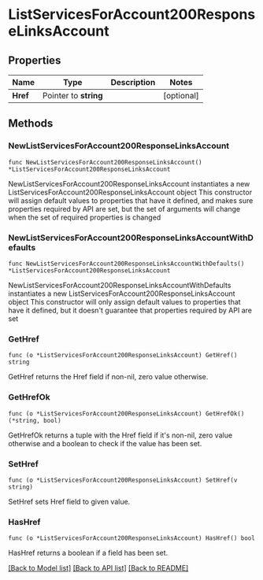 # ListServicesForAccount200ResponseLinksAccount

## Properties

Name | Type | Description | Notes
------------ | ------------- | ------------- | -------------
**Href** | Pointer to **string** |  | [optional] 

## Methods

### NewListServicesForAccount200ResponseLinksAccount

`func NewListServicesForAccount200ResponseLinksAccount() *ListServicesForAccount200ResponseLinksAccount`

NewListServicesForAccount200ResponseLinksAccount instantiates a new ListServicesForAccount200ResponseLinksAccount object
This constructor will assign default values to properties that have it defined,
and makes sure properties required by API are set, but the set of arguments
will change when the set of required properties is changed

### NewListServicesForAccount200ResponseLinksAccountWithDefaults

`func NewListServicesForAccount200ResponseLinksAccountWithDefaults() *ListServicesForAccount200ResponseLinksAccount`

NewListServicesForAccount200ResponseLinksAccountWithDefaults instantiates a new ListServicesForAccount200ResponseLinksAccount object
This constructor will only assign default values to properties that have it defined,
but it doesn't guarantee that properties required by API are set

### GetHref

`func (o *ListServicesForAccount200ResponseLinksAccount) GetHref() string`

GetHref returns the Href field if non-nil, zero value otherwise.

### GetHrefOk

`func (o *ListServicesForAccount200ResponseLinksAccount) GetHrefOk() (*string, bool)`

GetHrefOk returns a tuple with the Href field if it's non-nil, zero value otherwise
and a boolean to check if the value has been set.

### SetHref

`func (o *ListServicesForAccount200ResponseLinksAccount) SetHref(v string)`

SetHref sets Href field to given value.

### HasHref

`func (o *ListServicesForAccount200ResponseLinksAccount) HasHref() bool`

HasHref returns a boolean if a field has been set.


[[Back to Model list]](../README.md#documentation-for-models) [[Back to API list]](../README.md#documentation-for-api-endpoints) [[Back to README]](../README.md)



